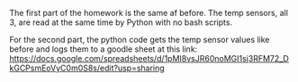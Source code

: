 The first part of the homework is the same af before. The temp sensors, all 3, are read at the same time by Python with no bash scripts.

For the second part, the python code gets the temp sensor values like before and logs them to a goodle sheet at this link:
https://docs.google.com/spreadsheets/d/1pMI8vsJR60noMGI1sj3RFM72_DkGCPsmEoVyC0m0S8s/edit?usp=sharing